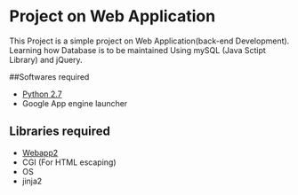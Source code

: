 # Project on Web Application
This Project is a simple project on Web Application(back-end Development).
Learning how Database is to be maintained Using mySQL (Java Sctipt Library) and jQuery.

##Softwares required
- [Python 2.7](https://www.python.org/download/releases/2.7/)
- Google App engine launcher

## Libraries required
- [Webapp2](https://webapp2.readthedocs.io/en/latest/)
- CGI (For HTML escaping)
- OS
- jinja2
